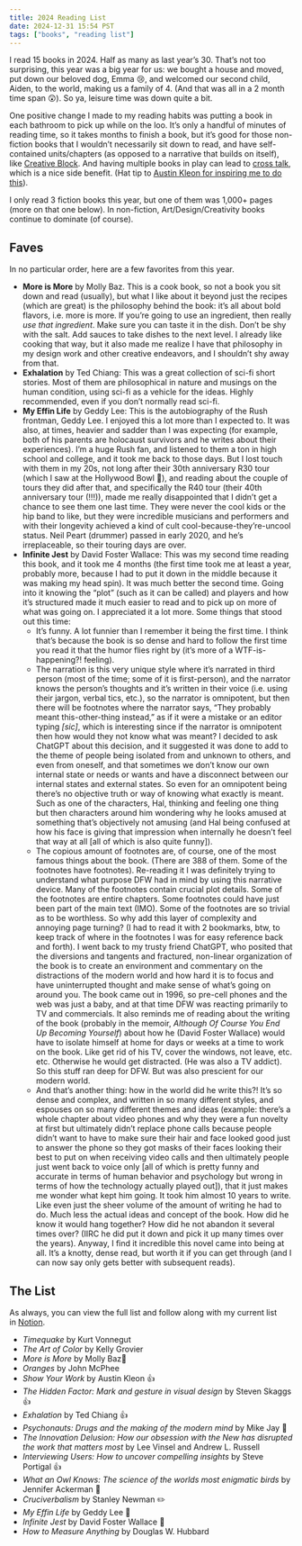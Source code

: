 ```yaml
---
title: 2024 Reading List
date: 2024-12-31 15:54 PST
tags: ["books", "reading list"]
---
```


I read 15 books in 2024. Half as many as last year’s 30. That’s not too surprising, this year was a big year for us: we bought a house and moved, put down our beloved dog, Emma 😢, and welcomed our second child, Aiden, to the world, making us a family of 4. (And that was all in a 2 month time span 😲). So ya, leisure time was down quite a bit.

One positive change I made to my reading habits was putting a book in each bathroom to pick up while on the loo. It’s only a handful of minutes of reading time, so it takes months to finish a book, but it’s good for those non-fiction books that I wouldn’t necessarily sit down to read, and have self-contained units/chapters (as opposed to a narrative that builds on itself), like [Creative Block](https://amzn.to/49VVfjG). And having multiple books in play can lead to [cross talk](https://austinkleon.com/2023/01/11/letting-books-talk-to-each-other/), which is a nice side benefit. (Hat tip to [Austin Kleon for inspiring me to do this](https://austinkleon.substack.com/p/always-have-a-book-with-you)).

I only read 3 fiction books this year, but one of them was 1,000+ pages (more on that one below). In non-fiction, Art/Design/Creativity books continue to dominate (of course).

## Faves

In no particular order, here are a few favorites from this year.

- **More is More** by Molly Baz. This is a cook book, so not a book you sit down and read (usually), but what I like about it beyond just the recipes (which are great) is the philosophy behind the book: it’s all about bold flavors, i.e. more is more. If you’re going to use an ingredient, then really *use that ingredient*. Make sure you can taste it in the dish. Don’t be shy with the salt. Add sauces to take dishes to the next level. I already like cooking that way, but it also made me realize I have that philosophy in my design work and other creative endeavors, and I shouldn’t shy away from that.
- **Exhalation** by Ted Chiang: This was a great collection of sci-fi short stories. Most of them are philosophical in nature and musings on the human condition, using sci-fi as a vehicle for the ideas. Highly recommended, even if you don’t normally read sci-fi.
- **My Effin Life** by Geddy Lee: This is the autobiography of the Rush frontman, Geddy Lee. I enjoyed this a lot more than I expected to. It was also, at times, heavier and sadder than I was expecting (for example, both of his parents are holocaust survivors and he writes about their experiences). I’m a huge Rush fan, and listened to them a ton in high school and college, and it took me back to those days. But I lost touch with them in my 20s, not long after their 30th anniversary R30 tour (which I saw at the Hollywood Bowl 🤘), and reading about the couple of tours they did after that, and specifically the R40 tour (their 40th anniversary tour (!!!)), made me really disappointed that I didn’t get a chance to see them one last time. They were never the cool kids or the hip band to like, but they were incredible musicians and performers and with their longevity achieved a kind of cult cool-because-they’re-uncool status. Neil Peart (drummer) passed in early 2020, and he’s irreplaceable, so their touring days are over.
- **Infinite Jest** by David Foster Wallace: This was my second time reading this book, and it took me 4 months (the first time took me at least a year, probably more, because I had to put it down in the middle because it was making my head spin). It was much better the second time. Going into it knowing the “plot” (such as it can be called) and players and how it’s structured made it much easier to read and to pick up on more of what was going on. I appreciated it a lot more. Some things that stood out this time:
    - It’s funny. A lot funnier than I remember it being the first time. I think that’s because the book is so dense and hard to follow the first time you read it that the humor flies right by (it’s more of a WTF-is-happening?! feeling).
    - The narration is this very unique style where it’s narrated in third person (most of the time; some of it is first-person), and the narrator knows the person’s thoughts and it’s written in their voice (i.e. using their jargon, verbal tics, etc.), so the narrator is omnipotent, but then there will be footnotes where the narrator says, “They probably meant this-other-thing instead,” as if it were a mistake or an editor typing *[sic]*, which is interesting since if the narrator is omnipotent then how would they not know what was meant? I decided to ask ChatGPT about this decision, and it suggested it was done to add to the theme of people being isolated from and unknown to others, and even from oneself, and that sometimes we don’t know our own internal state or needs or wants and have a disconnect between our internal states and external states. So even for an omnipotent being there’s no objective truth or way of knowing what exactly is meant. Such as one of the characters, Hal, thinking and feeling one thing but then characters around him wondering why he looks amused at something that’s objectively not amusing (and Hal being confused at how his face is giving that impression when internally he doesn’t feel that way at all [all of which is also quite funny]).
    - The copious amount of footnotes are, of course, one of the most famous things about the book. (There are 388 of them. Some of the footnotes have footnotes). Re-reading it I was definitely trying to understand what purpose DFW had in mind by using this narrative device. Many of the footnotes contain crucial plot details. Some of the footnotes are entire chapters. Some footnotes could have just been part of the main text (IMO). Some of the footnotes are so trivial as to be worthless. So why add this layer of complexity and annoying page turning? (I had to read it with 2 bookmarks, btw, to keep track of where in the footnotes I was for easy reference back and forth). I went back to my trusty friend ChatGPT, who posited that the diversions and tangents and fractured, non-linear organization of the book is to create an environment and commentary on the distractions of the modern world and how hard it is to focus and have uninterrupted thought and make sense of what’s going on around you. The book came out in 1996, so pre-cell phones and the web was just a baby, and at that time DFW was reacting primarily to TV and commercials. It also reminds me of reading about the writing of the book (probably in the memoir, *Although Of Course You End Up Becoming Yourself*) about how he (David Foster Wallace) would have to isolate himself at home for days or weeks at a time to work on the book. Like get rid of his TV, cover the windows, not leave, etc. etc. Otherwise he would get distracted. (He was also a TV addict). So this stuff ran deep for DFW. But was also prescient for our modern world.
    - And that’s another thing: how in the world did he write this?! It’s so dense and complex, and written in so many different styles, and espouses on so many different themes and ideas (example: there’s a whole chapter about video phones and why they were a fun novelty at first but ultimately didn’t replace phone calls because people didn’t want to have to make sure their hair and face looked good just to answer the phone so they got masks of their faces looking their best to put on when receiving video calls and then ultimately people just went back to voice only [all of which is pretty funny and accurate in terms of human behavior and psychology but wrong in terms of how the technology actually played out]), that it just makes me wonder what kept him going. It took him almost 10 years to write. Like even just the sheer volume of the amount of writing he had to do. Much less the actual ideas and concept of the book. How did he know it would hang together? How did he not abandon it several times over? (IIRC he did put it down and pick it up many times over the years). Anyway, I find it incredible this novel came into being at all. It’s a knotty, dense read, but worth it if you can get through (and I can now say only gets better with subsequent reads).

## The List

As always, you can view the full list and follow along with my current list in [Notion](https://www.notion.so/42711b1983f74be698cdeac8c9bb3da2?pvs=21).

- *Timequake* by Kurt Vonnegut
- *The Art of Color* by Kelly Grovier
- *More is More* by Molly Baz🍴
- *Oranges* by John McPhee
- *Show Your Work* by Austin Kleon 👍
- *The Hidden Factor: Mark and gesture in visual design* by Steven Skaggs	👍
- *Exhalation* by Ted Chiang 👍
- *Psychonauts: Drugs and the making of the modern mind* by Mike Jay 💊
- *The Innovation Delusion: How our obsession with the New has disrupted the work that matters most* by Lee Vinsel and Andrew L. Russell
- *Interviewing Users: How to uncover compelling insights* by Steve Portigal 👍
- *What an Owl Knows: The science of the worlds most enigmatic birds* by Jennifer Ackerman 🦉
- *Cruciverbalism* by Stanley Newman ✏️
- *My Effin Life* by Geddy Lee 🎸
- *Infinite Jest* by David Foster Wallace 🎾
- *How to Measure Anything* by Douglas W. Hubbard
